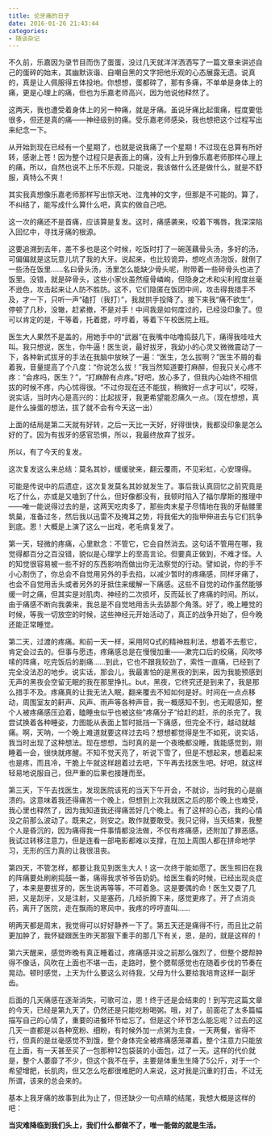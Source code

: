 ```yaml
---
title: 论牙痛的日子
date: 2016-01-26 21:43:44
categories:
- 随谈杂记
---
```


不久前，乐嘉因为录节目而伤了蛋蛋，没过几天就洋洋洒洒写了一篇文章来讲述自己的蛋碎的始末，其幽默诙谐、自嘲自黑的文字把他乐观的心态展露无遗。说真的，真是让人佩服得五体投地。你想想，蛋都碎了，那有多痛，不单单是身体上的痛，更是心理上的痛，但也为乐嘉老师高兴，因为他说他释然了。

这两天，我也遭受着身体上的另一种痛，就是牙痛。虽说牙痛比起蛋痛，程度要低很多，但还是真的痛——神经级别的痛。受乐嘉老师感染，我也想把这个过程写出来纪念一下。

从开始到现在已经有一个星期了，也就是说我痛了一个星期！不过现在总算有所好转，感谢上苍！因为整个过程只是表面上的痛，没有上升到像乐嘉老师那样心理上的痛，所以，自然也说不上乐不乐观，只能说，我该做什么还是做什么，就是不舒服，真特么不爽！

其实我真想像乐嘉老师那样写出惊天地、泣鬼神的文字，但那是不可能的。算了，不纠结了，能写成什么算什么吧，真实的做自己吧。

这一次的痛还不是首痛，应该算是复发。这时，痛感袭来，咬着下嘴唇，我深深陷入回忆中，寻找牙痛的根源。

这要追溯到去年，差不多也是这个时候，吃饭时打了一碗莲藕骨头汤，多好的汤，可偏偏就是这玩意儿坑了我的大牙。说起来，也比较诡异，想吃点汤泡饭，就倒了一些汤在饭里......名曰骨头汤，汤里怎么能缺少骨头呢，附带着一些碎骨头也进了饭里。没错，就是碎骨头，这些小家伙虽然瘦骨嶙峋，但隐身之术和尖利程度丝毫不逊色，攻击起来让人防不胜防。这不，它们隐匿在饭团中间，攻击得我措手不及，才一下，只听一声“磕打（我打）”，我就拱手投降了。接下来我“痛不欲生”，停顿了几秒，没辙，赶紧撤，不是对手！中间我是如何度过的，已经没印象了。但可以肯定的是，干等着，托着腮，哼哼着，等着下午校医院上班。

医生大人果然不是盖的，用她手中的“武器”在我嘴中咕噜捣鼓几下，痛得我哇哇大叫。我只想说，医生，你牛逼！医生说，最好拔牙，我幼小的心灵又微微震动了一下，各种新式拔牙的手法在我脑中放映了一遍：“医生，怎么拔啊？”医生不屑的看着我，音量提高了个八度：“你说怎么拔！”我当然知道要打麻醉，但我只关心疼不疼：“会疼吗，医生？”，“打麻醉有点疼。”好吧，放心多了，但我内心始终不相信拔的时候不疼，内心怵得很。“不过你现在还不能拔，稍微好一点才可以”，哎呀，说实话，当时内心是高兴的：比起拔牙，我更希望能忍痛久一点。（现在想想，真是什么操蛋的想法，拔了就不会有今天这一出）

上面的结局是第二天就有好转，之后一天比一天好，好得很快，我都没印象是怎么好的了。因为有拔牙的感官恐惧，所以，我最终放弃了拔牙。

所以，有了今天的复发。

这次复发这么来总结：莫名其妙，缓缓驶来，翻云覆雨，不见彩虹，心安理得。

可能是传说中的后遗症，这次复发莫名其妙就发生了。事后我认真回忆之前究竟是吃了什么，亦或是又嗑到了什么，但好像都没有，我顿时陷入了福尔摩斯的推理中——唯一能说得过去的是，这两天吃肉多了，那些肉末星子尽情地在我的牙骷髅里筑巢，准备过冬，然后我以迅雷不及掩耳之势，将我偌大的指甲伸进去与它们抗争到底。恩！大概是上演了这么一出戏，老毛病复发了。

第一天，轻微的疼痛，心里默念：不管它，它会自然消去。这句话不管用在哪，我觉得都百分之百没错，貌似是心理学上的至高言论。但要真正做到，不难才怪。人的知觉很容易被一些不好的东西影响而做出你无法察觉的行动。譬如说，你的手不小心割伤了，你总会不自觉用另外的手去掐，以减少暂时的疼痛感，同样牙痛了，也会不自觉用舌头或者另外的牙抵住来缓解一下痛感。这些不自觉的动作虽然能够缓一时之痛，但其实是对肌肉、神经的二次损坏，反而延长了疼痛的时间。所以，由于痛感不断向我袭来，我总是不自觉地用舌头去舔那个角落。好了，晚上睡觉的时候，等我一切放空的时候，这些神经元开始活动了，真正的战争开始了，但今晚还能正常睡觉。

第二天，过渡的疼痛。和前一天一样，采用阿Q式的精神胜利法，想着不去惹它，肯定会过去的。但事与愿违，疼痛感总是在慢慢加重——漱完口后的绞痛，风吹哆嗦的阵痛，吃完饭后的剧痛......到此，它也不跟我较劲了，索性一直痛，已经到了完全没法忍的地步。说实话，那会儿，我最害怕的是黑夜的到来，因为我能预感到无声的黑夜会空留无眠的我在那里挣扎。but，黑夜，它终究还是到来了，我是那么措手不及。疼痛真的让我无法入眠，翻来覆去不知如何是好。时间在一点点移动，周围室友的鼾声、风声、雨声等各种声音，我一概感知不到，也无暇感知，整个人被疼痛感压迫着，瞌睡虫似乎也被这些“疼痛分子”给赶的赶，杀的杀完了。我尝试换着各种睡姿，力图能从表面上暂时抵挡一下痛感，但完全不行，越动就越痛。啊，天呐，一个晚上难道就要这样过去吗？想想都觉得是生不如死，说实话，我当时出现了这种想法。现在想想，当时真的是一个夜晚都没睡，我能感觉到，刚睡着一会，很快就疼醒。不知不觉天亮了，听说下雪了，但是不想起来，想着起来也是疼，而且冷，干脆上午就这样趟着过去吧，下午再去找医生吧。好吧，就这样轻易地说服自己，但严重的后果也接踵而至。

第三天，下午去找医生，发现医院该死的当天下午开会，不就诊，当时我的心是崩溃的。这意味着我还得痛苦一个晚上，但想到上次我就医之后的那个晚上也难受，我心里也释然了，因为我知道我还得痛苦好几个晚上。有了这样的心态，我的心情没之前那么波动了。既来之，则安之。敢作就要敢受。我只记得，当天结束，我整个人是昏沉的，因为痛得我一件事情都没法做，不仅有疼痛感，还附加了罪恶感。我试过转移注意力，但是连看一部电影都难以支撑，在加上周围人都在拼命地学习，无形的压力真的让我很沮丧。

第四天，不管怎样，都要让我见到医生大人！这一次终于能如愿了。医生照旧在我的阵痛要处刷刷捣鼓一番，痛得我求爷爷告奶奶。给医生看的时候，已经出现炎症了，本来是要拔牙的，医生说再等等，不可着急。这是要偶的命！医生又耍了几把，又是刮牙，又是注射，又是塞药，几经折腾下来，感觉更疼了。开了点消炎药，离开了医院，走在飘雨的寒风中，我疼的哼哼直叫......

明两天都是周末，我觉得可以好好静养一下了。第五天还是痛得不行，而且比之前更加肿了，我怀疑跟医生昨天那狠下重手的那几下有关，恩，是的，就是这样的！

第六天醒来，感觉昨晚有真正睡着过，疼痛感并没之前那么强烈了，但整个腮帮肿得不像话，风吹在上面也不堪一击，走路时，整个腮帮感觉也在随着步伐的节奏在晃动。顿时感觉，上天为什么要这么对待我，父母为什么要给我培育这样一副牙齿。

后面的几天痛感在逐渐消失，可歌可泣，恩！终于还是会结束的！到写完这篇文章的今天，已经是第九天了，仍然还是只能吃粉喝粥。哦，对了，前面花了太多篇幅描写自己的心情了，重要的进餐环节给忘了。但是这个环节怎么能忘呢？过去的这几天一直都是以各种宽粉、细粉，有时候外加一点粥为主食，一天两餐，省得不行，但真的是丝毫感觉不到饿，整个身体完全被疼痛感笼罩着，整个注意力只能放在上面，有一天甚至买了一包那种12包袋装的小面包，过了一天。这样的代价就是，整个人萎靡了不少，但这个我不在乎，主要是体重生生降了5公斤，对于一个希望增肥，长肌肉，但又怎么吃都很难肥的人来说，这对我是沉重的打击，不过无所谓，该来的总会来的。

基本上我牙痛的故事到此为止了，但还缺少一句点睛的结尾，我想大概是这样的吧：

**当灾难降临到我们头上，我们什么都做不了，唯一能做的就是生活。**